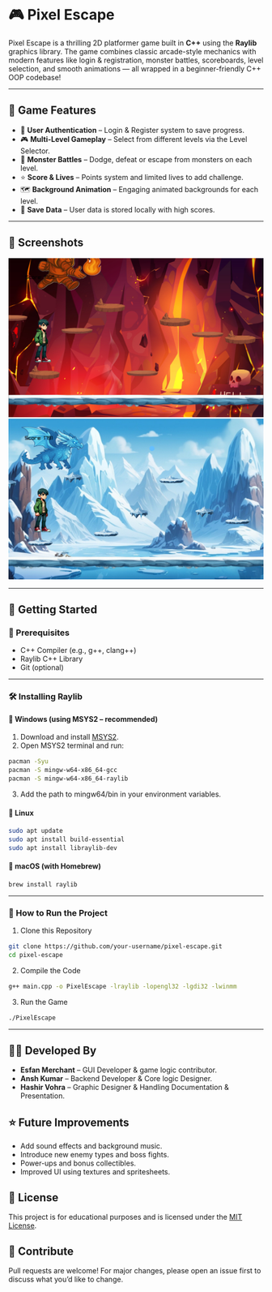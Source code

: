 # 🎮 Pixel Escape

Pixel Escape is a thrilling 2D platformer game built in **C++** using the **Raylib** graphics library. The game combines classic arcade-style mechanics with modern features like login & registration, monster battles, scoreboards, level selection, and smooth animations — all wrapped in a beginner-friendly C++ OOP codebase!

---

## 🧩 Game Features

- 🔐 **User Authentication** – Login & Register system to save progress.
- 🎮 **Multi-Level Gameplay** – Select from different levels via the Level Selector.
- 👾 **Monster Battles** – Dodge, defeat or escape from monsters on each level.
- ⭐ **Score & Lives** – Points system and limited lives to add challenge.
- 🗺️ **Background Animation** – Engaging animated backgrounds for each level.
- 💾 **Save Data** – User data is stored locally with high scores.

---

## 📸 Screenshots

![Game Screenshot](Screenshot1.png)
![Game Screenshot](Screenshot2.png)

---

## 🚀 Getting Started

### 🔧 Prerequisites

- C++ Compiler (e.g., g++, clang++)
- Raylib C++ Library
- Git (optional)

---

### 🛠️ Installing Raylib

#### 🔹 Windows (using MSYS2 – recommended)

1. Download and install [MSYS2](https://www.msys2.org/).
2. Open MSYS2 terminal and run:

```bash
pacman -Syu
pacman -S mingw-w64-x86_64-gcc
pacman -S mingw-w64-x86_64-raylib
```
3. Add the path to mingw64/bin in your environment variables.
#### 🔹 Linux

```bash
sudo apt update
sudo apt install build-essential
sudo apt install libraylib-dev
```

#### 🔹 macOS (with Homebrew)

```bash
brew install raylib
```

---

### 🧪 How to Run the Project
1. Clone this Repository

```bash
git clone https://github.com/your-username/pixel-escape.git
cd pixel-escape
```

2. Compile the Code

```bash
g++ main.cpp -o PixelEscape -lraylib -lopengl32 -lgdi32 -lwinmm
```

3. Run the Game

```bash
./PixelEscape
```

---

## 🧑‍💻 Developed By
- **Esfan Merchant** – GUI Developer & game logic contributor.
- **Ansh Kumar** – Backend Developer & Core logic Designer.
- **Hashir Vohra** – Graphic Designer & Handling Documentation & Presentation.

## ⭐ Future Improvements
- Add sound effects and background music.
- Introduce new enemy types and boss fights.
- Power-ups and bonus collectibles.
- Improved UI using textures and spritesheets.

## 📃 License
This project is for educational purposes and is licensed under the [MIT License](https://docs.github.com/en/repositories/managing-your-repositorys-settings-and-features/customizing-your-repository/licensing-a-repository).

## 🤝 Contribute
Pull requests are welcome! For major changes, please open an issue first to discuss what you’d like to change.





